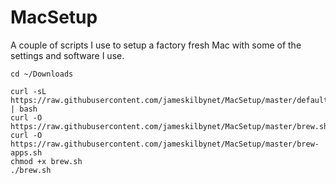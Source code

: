 # MacSetup

A couple of scripts I use to setup a factory fresh Mac with some of the settings and software I use.
```shell
cd ~/Downloads

curl -sL https://raw.githubusercontent.com/jameskilbynet/MacSetup/master/defaults.sh | bash
curl -O https://raw.githubusercontent.com/jameskilbynet/MacSetup/master/brew.sh
curl -O https://raw.githubusercontent.com/jameskilbynet/MacSetup/master/brew-apps.sh
chmod +x brew.sh
./brew.sh
```
